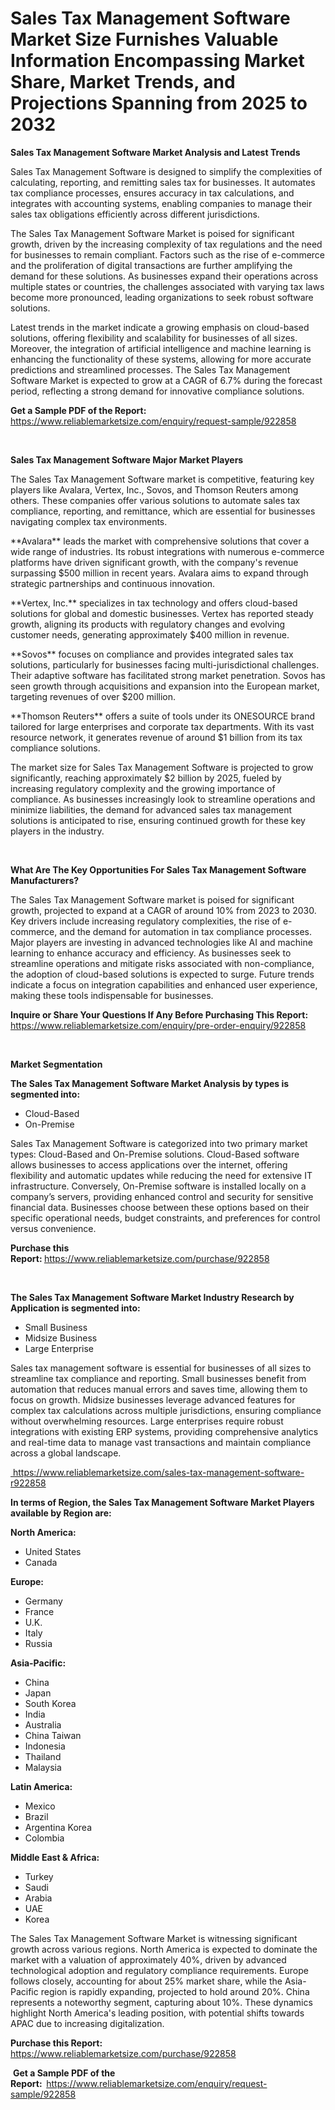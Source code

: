 <p><h1>Sales Tax Management Software Market Size Furnishes Valuable Information Encompassing Market Share, Market Trends, and Projections Spanning from 2025 to 2032</h1></p><p><strong>Sales Tax Management Software Market Analysis and Latest Trends</strong></p>
<p><p>Sales Tax Management Software is designed to simplify the complexities of calculating, reporting, and remitting sales tax for businesses. It automates tax compliance processes, ensures accuracy in tax calculations, and integrates with accounting systems, enabling companies to manage their sales tax obligations efficiently across different jurisdictions.</p><p>The Sales Tax Management Software Market is poised for significant growth, driven by the increasing complexity of tax regulations and the need for businesses to remain compliant. Factors such as the rise of e-commerce and the proliferation of digital transactions are further amplifying the demand for these solutions. As businesses expand their operations across multiple states or countries, the challenges associated with varying tax laws become more pronounced, leading organizations to seek robust software solutions.</p><p>Latest trends in the market indicate a growing emphasis on cloud-based solutions, offering flexibility and scalability for businesses of all sizes. Moreover, the integration of artificial intelligence and machine learning is enhancing the functionality of these systems, allowing for more accurate predictions and streamlined processes. The Sales Tax Management Software Market is expected to grow at a CAGR of 6.7% during the forecast period, reflecting a strong demand for innovative compliance solutions.</p></p>
<p><strong>Get a Sample PDF of the Report:&nbsp;</strong> <a href="https://www.reliablemarketsize.com/enquiry/request-sample/922858?utm_campaign=1103&utm_medium=2&utm_source=Github&utm_content=ia&utm_term=18042025&utm_id=sales-tax-management-software">https://www.reliablemarketsize.com/enquiry/request-sample/922858</a></p>
<p>&nbsp;</p>
<p><strong>Sales Tax Management Software Major Market Players</strong></p>
<p><p>The Sales Tax Management Software market is competitive, featuring key players like Avalara, Vertex, Inc., Sovos, and Thomson Reuters among others. These companies offer various solutions to automate sales tax compliance, reporting, and remittance, which are essential for businesses navigating complex tax environments.</p><p>**Avalara** leads the market with comprehensive solutions that cover a wide range of industries. Its robust integrations with numerous e-commerce platforms have driven significant growth, with the company's revenue surpassing $500 million in recent years. Avalara aims to expand through strategic partnerships and continuous innovation.</p><p>**Vertex, Inc.** specializes in tax technology and offers cloud-based solutions for global and domestic businesses. Vertex has reported steady growth, aligning its products with regulatory changes and evolving customer needs, generating approximately $400 million in revenue.</p><p>**Sovos** focuses on compliance and provides integrated sales tax solutions, particularly for businesses facing multi-jurisdictional challenges. Their adaptive software has facilitated strong market penetration. Sovos has seen growth through acquisitions and expansion into the European market, targeting revenues of over $200 million.</p><p>**Thomson Reuters** offers a suite of tools under its ONESOURCE brand tailored for large enterprises and corporate tax departments. With its vast resource network, it generates revenue of around $1 billion from its tax compliance solutions.</p><p>The market size for Sales Tax Management Software is projected to grow significantly, reaching approximately $2 billion by 2025, fueled by increasing regulatory complexity and the growing importance of compliance. As businesses increasingly look to streamline operations and minimize liabilities, the demand for advanced sales tax management solutions is anticipated to rise, ensuring continued growth for these key players in the industry.</p></p>
<p>&nbsp;</p>
<p><strong>What Are The Key Opportunities For Sales Tax Management Software Manufacturers?</strong></p>
<p><p>The Sales Tax Management Software market is poised for significant growth, projected to expand at a CAGR of around 10% from 2023 to 2030. Key drivers include increasing regulatory complexities, the rise of e-commerce, and the demand for automation in tax compliance processes. Major players are investing in advanced technologies like AI and machine learning to enhance accuracy and efficiency. As businesses seek to streamline operations and mitigate risks associated with non-compliance, the adoption of cloud-based solutions is expected to surge. Future trends indicate a focus on integration capabilities and enhanced user experience, making these tools indispensable for businesses.</p></p>
<p><strong>Inquire or Share Your Questions If Any Before Purchasing This Report:</strong> <a href="https://www.reliablemarketsize.com/enquiry/pre-order-enquiry/922858?utm_campaign=1103&utm_medium=2&utm_source=Github&utm_content=ia&utm_term=18042025&utm_id=sales-tax-management-software">https://www.reliablemarketsize.com/enquiry/pre-order-enquiry/922858</a></p>
<p>&nbsp;</p>
<p><strong>Market Segmentation</strong></p>
<p><strong>The Sales Tax Management Software Market Analysis by types is segmented into:</strong></p>
<p><ul><li>Cloud-Based</li><li>On-Premise</li></ul></p>
<p><p>Sales Tax Management Software is categorized into two primary market types: Cloud-Based and On-Premise solutions. Cloud-Based software allows businesses to access applications over the internet, offering flexibility and automatic updates while reducing the need for extensive IT infrastructure. Conversely, On-Premise software is installed locally on a company’s servers, providing enhanced control and security for sensitive financial data. Businesses choose between these options based on their specific operational needs, budget constraints, and preferences for control versus convenience.</p></p>
<p><strong>Purchase this Report:&nbsp;</strong><a href="https://www.reliablemarketsize.com/purchase/922858?utm_campaign=1103&utm_medium=2&utm_source=Github&utm_content=ia&utm_term=18042025&utm_id=sales-tax-management-software">https://www.reliablemarketsize.com/purchase/922858</a></p>
<p>&nbsp;</p>
<p><strong>The Sales Tax Management Software Market Industry Research by Application is segmented into:</strong></p>
<p><ul><li>Small Business</li><li>Midsize Business</li><li>Large Enterprise</li></ul></p>
<p><p>Sales tax management software is essential for businesses of all sizes to streamline tax compliance and reporting. Small businesses benefit from automation that reduces manual errors and saves time, allowing them to focus on growth. Midsize businesses leverage advanced features for complex tax calculations across multiple jurisdictions, ensuring compliance without overwhelming resources. Large enterprises require robust integrations with existing ERP systems, providing comprehensive analytics and real-time data to manage vast transactions and maintain compliance across a global landscape.</p></p>
<p><a href="https://www.reliablemarketsize.com/sales-tax-management-software-r922858?utm_campaign=1103&utm_medium=2&utm_source=Github&utm_content=ia&utm_term=18042025&utm_id=sales-tax-management-software">&nbsp;https://www.reliablemarketsize.com/sales-tax-management-software-r922858</a></p>
<p><strong>In terms of Region, the Sales Tax Management Software Market Players available by Region are:</strong></p>
<p>
    <p> <strong> North America: </strong>
        <ul>
            <li>United States</li>
            <li>Canada</li>
        </ul>
        </p> 
    <p> <strong> Europe: </strong>
        <ul>
            <li>Germany</li>
            <li>France</li>
            <li>U.K.</li>
            <li>Italy</li>
            <li>Russia</li>
        </ul>
        </p> 
    <p> <strong> Asia-Pacific: </strong>
        <ul>
            <li>China</li>
            <li>Japan</li>
            <li>South Korea</li>
            <li>India</li>
            <li>Australia</li>
            <li>China Taiwan</li>
            <li>Indonesia</li>
            <li>Thailand</li>
            <li>Malaysia</li>
        </ul>
        </p> 
    <p> <strong> Latin America: </strong>
        <ul>
            <li>Mexico</li>
            <li>Brazil</li>
            <li>Argentina Korea</li>
            <li>Colombia</li>
        </ul>
        </p> 
    <p> <strong> Middle East & Africa: </strong>
        <ul>
            <li>Turkey</li>
            <li>Saudi</li>
            <li>Arabia</li>
            <li>UAE</li>
            <li>Korea</li>
        </ul>
    </p>
    </p>
<p><p>The Sales Tax Management Software Market is witnessing significant growth across various regions. North America is expected to dominate the market with a valuation of approximately 40%, driven by advanced technological adoption and regulatory compliance requirements. Europe follows closely, accounting for about 25% market share, while the Asia-Pacific region is rapidly expanding, projected to hold around 20%. China represents a noteworthy segment, capturing about 10%. These dynamics highlight North America's leading position, with potential shifts towards APAC due to increasing digitalization.</p></p>
<p><strong>Purchase this Report: </strong><a href="https://www.reliablemarketsize.com/purchase/922858?utm_campaign=1103&utm_medium=2&utm_source=Github&utm_content=ia&utm_term=18042025&utm_id=sales-tax-management-software">https://www.reliablemarketsize.com/purchase/922858</a></p>
<p>&nbsp;<strong>Get a Sample PDF of the Report:&nbsp;&nbsp;</strong><a href="https://www.reliablemarketsize.com/enquiry/request-sample/922858?utm_campaign=1103&utm_medium=2&utm_source=Github&utm_content=ia&utm_term=18042025&utm_id=sales-tax-management-software">https://www.reliablemarketsize.com/enquiry/request-sample/922858</a></p>
<p><strong></strong></p>
<p><p></p><p></p><p></p></p>